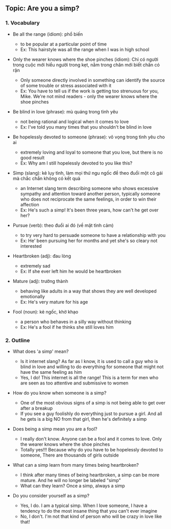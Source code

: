 ## Topic: Are you a simp?

### 1. Vocabulary
- Be all the range (idiom): phổ biến
  + to be popular at a particular point of time
  + Ex: This hairstyle was all the range when I was in high school

- Only the wearer knows where the shoe pinches (idiom): Chỉ có người trong cuộc mới hiểu người trong kẹt, nằm trong chăn mới biết chăn có rận
  + Only someone directly involved in something can identify the source of some trouble or stress associated with it
  + Ex: You have to tell us if the work is getting too strenuous for you, Mike. We're not mind readers - only the wearer knows where the shoe pinches

- Be blind in love (phrase): mù quáng trong tình yêu
  + not being rational and logical when it comes to love
  + Ex: I've told you many times that you shouldn't be blind in love

- Be hopelessly devoted to someone (phrase): vô vọng trong tình yêu cho ai
  + extremely loving and loyal to someone that you love, but there is no good result
  + Ex: Why am I still hopelessly devoted to you like this?

- Simp (slang): kẻ lụy tình, làm mọi thứ ngu ngốc để theo đuổi một cô gái mà chắc chắn không có kết quả
  + an Internet slang term describing someone who shows excessive sympathy and attention toward another person, typically someone who does not reciprocate the same feelings, in order to win their affection
  + Ex: He's such a simp! It's been three years, how can't he get over her?

- Pursue (verb): theo đuổi ai đó (về mặt tình cảm)
  + to try very hard to persuade someone to have a relationship with you
  + Ex: He' been pursuing her for months and yet she's so cleary not interested

- Heartbroken (adj): đau lòng
  + extremely sad
  + Ex: If she ever left him he would be heartbroken

- Mature (adj): trưởng thành
  + behaving like adults in a way that shows they are well developed emotionally
  + Ex: He's very mature for his age

- Fool (noun): kẻ ngốc, khờ khạo
  + a person who behaves in a silly way without thinking
  + Ex: He's a fool if he thinks she still loves him

### 2. Outline
- What does 'a simp' mean?
  + Is it internet slang? As far as I know, it is used to call a guy who is blind in love and willing to do everything for someone that might not have the same feeling as him
  + Yes, I do! This internet is all the range! This is a term for men who are seen as too attentive and submissive to women

- How do you know when someone is a simp?
  + One of the most obvious signs of a simp is not being able to get over after a breakup
  + If you see a guy foolishly do everything just to pursue a girl. And all he gets is a big NO from that girl, then he's definitely a simp

- Does being a simp mean you are a fool?
  + I really don't know. Anyone can be a fool and it comes to love. Only the wearer knows where the shoe pinches
  + Totally yes!!! Because why do you have to be hopelessly devoted to someone, There are thousands of girls outside

- What can a simp learn from many times being heartbroken?
  + I think after many times of being heartbroken, a simp can be more mature. And he will no longer be labeled "simp"
  + What can they learn? Once a simp, always a simp

- Do you consider yourself as a simp?
  + Yes, I do. I am a typical simp. When I love someone, I have a tendency to do the most insane thing that you can't ever imagine
  + No, I don't. I'm not that kind of person who will be crazy in love like that!